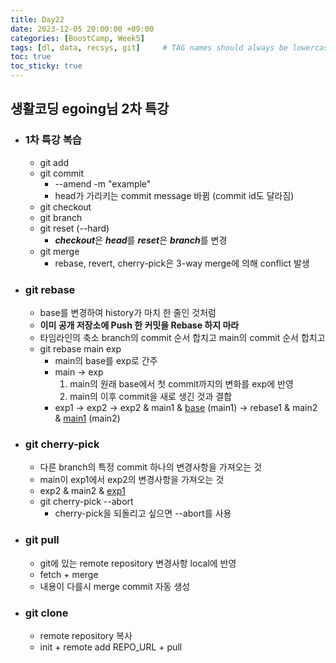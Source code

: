 ```yaml
---
title: Day22
date: 2023-12-05 20:00:00 +09:00
categories: [BoostCamp, Week5]
tags: [dl, data, recsys, git]     # TAG names should always be lowercase
toc: true
toc_sticky: true
---
```


## 생활코딩 egoing님 2차 특강
- ### 1차 특강 복습
	- git add
	- git commit
		- --amend -m "example"
		- head가 가리키는 commit message 바뀜 (commit id도 달라짐)
	- git checkout
	- git branch
	- git reset (--hard)
		- ***checkout***은 ***head***를 ***reset***은 ***branch***를 변경
	- git merge
		- rebase, revert, cherry-pick은 3-way merge에 의해 conflict 발생
- ### git rebase
	- base를 변경하여 history가 마치 한 줄인 것처럼
	- **이미 공개 저장소에 Push 한 커밋을 Rebase 하지 마라**
	- 타임라인의 축소 branch의 commit 순서 합치고 main의 commit 순서 합치고
	- git rebase main exp
		- main의 base를 exp로 간주
		- main &rarr; exp
			1. main의 원래 base에서 첫 commit까지의 변화를 exp에 반영
			2. main의 이후 commit을 새로 생긴 것과 결합
		- exp1 &rarr; exp2 &rarr; exp2 & main1 & <u>base</u> (main1) &rarr; rebase1 & main2 & <u>main1</u> (main2)
- ### git cherry-pick
	- 다른 branch의 특정 commit 하나의 변경사항을 가져오는 것
	- main이 exp1에서 exp2의 변경사항을 가져오는 것
	- exp2 & main2 & <u>exp1</u>
	- git cherry-pick --abort
		- cherry-pick을 되돌리고 싶으면 --abort를 사용
- ### git pull
	- git에 있는 remote repository 변경사항 local에 반영
	- fetch + merge
	- 내용이 다를시 merge commit 자동 생성
- ### git clone
	- remote repository 복사
	- init + remote add REPO_URL + pull
